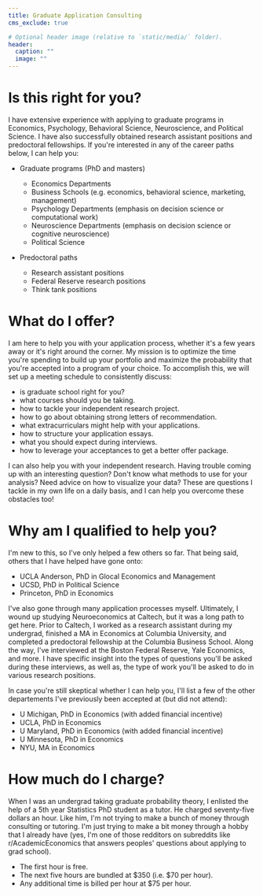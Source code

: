 ```yaml
---
title: Graduate Application Consulting
cms_exclude: true

# Optional header image (relative to `static/media/` folder).
header:
  caption: ""
  image: ""
---
```


Is this right for you?
======================

I have extensive experience with applying to graduate programs in Economics, Psychology, Behavioral Science, Neuroscience, and Political Science. I have also successfully obtained research assistant positions and predoctoral fellowships. If you're interested in any of the career paths below, I can help you:

- Graduate programs (PhD and masters)
  - Economics Departments
  - Business Schools (e.g. economics, behavioral science, marketing, management)
  - Psychology Departments (emphasis on decision science or computational work)
  - Neuroscience Departments (emphasis on decision science or cognitive neuroscience)
  - Political Science

- Predoctoral paths
  - Research assistant positions
  - Federal Reserve research positions
  - Think tank positions

What do I offer?
================

I am here to help you with your application process, whether it's a few years away or it's right around the corner. My mission is to optimize the time you're spending to build up your portfolio and maximize the probability that you're accepted into a program of your choice. To accomplish this, we will set up a meeting schedule to consistently discuss:

- is graduate school right for you?
- what courses should you be taking.
- how to tackle your independent research project.
- how to go about obtaining strong letters of recommendation.
- what extracurriculars might help with your applications.
- how to structure your application essays.
- what you should expect during interviews.
- how to leverage your acceptances to get a better offer package.

I can also help you with your independent research. Having trouble coming up with an interesting question? Don't know what methods to use for your analysis? Need advice on how to visualize your data? These are questions I tackle in my own life on a daily basis, and I can help you overcome these obstacles too!

Why am I qualified to help you?
===============================

I'm new to this, so I've only helped a few others so far. That being said, others that I have helped have gone onto:

- UCLA Anderson, PhD in Glocal Economics and Management
- UCSD, PhD in Political Science
- Princeton, PhD in Economics

I've also gone through many application processes myself. Ultimately, I wound up studying Neuroeconomics at Caltech, but it was a long path to get here. Prior to Caltech, I worked as a research assistant during my undergrad, finished a MA in Economics at Columbia University, and completed a predoctoral fellowship at the Columbia Business School. Along the way, I've interviewed at the Boston Federal Reserve, Yale Economics, and more. I have specific insight into the types of questions you'll be asked during these interviews, as well as, the type of work you'll be asked to do in various research positions.

In case you're still skeptical whether I can help you, I'll list a few of the other departements I've previously been accepted at (but did not attend):
- U Michigan, PhD in Economics (with added financial incentive)
- UCLA, PhD in Economics
- U Maryland, PhD in Economics (with added financial incentive)
- U Minnesota, PhD in Economics
- NYU, MA in Economics

How much do I charge?
=====================

When I was an undergrad taking graduate probability theory, I enlisted the help of a 5th year Statistics PhD student as a tutor. He charged seventy-five dollars an hour. Like him, I'm not trying to make a bunch of money through consulting or tutoring. I'm just trying to make a bit money through a hobby that I already have (yes, I'm one of those redditors on subreddits like r/AcademicEconomics that answers peoples' questions about applying to grad school).

- The first hour is free.
- The next five hours are bundled at $350 (i.e. $70 per hour).
- Any additional time is billed per hour at $75 per hour.